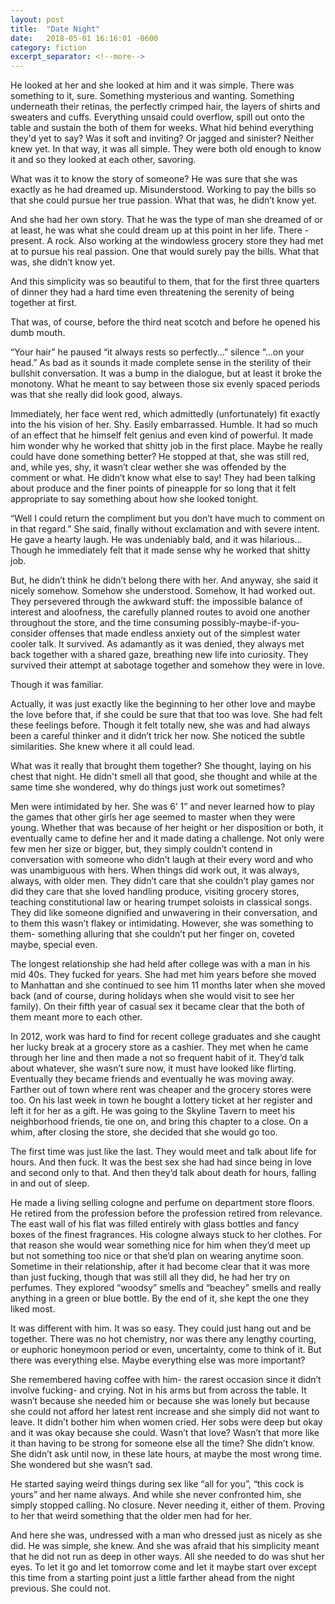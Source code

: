 ```yaml
---
layout: post
title:  "Date Night"
date:   2018-05-01 16:16:01 -0600
category: fiction
excerpt_separator: <!--more-->
---
```


He looked at her and she looked at him and it was simple. There was something to it, sure. Something mysterious and wanting. Something underneath their retinas, the perfectly crimped hair, the layers of shirts and sweaters and cuffs. Everything unsaid could overflow, spill out onto the table and sustain the both of them for weeks. What hid behind everything they'd yet to say? Was it soft and inviting? Or jagged and sinister? Neither knew yet. In that way, it was all simple. They were both old enough to know it and so they looked at each other, savoring. <!--more-->

What was it to know the story of someone? He was sure that she was exactly as he had dreamed up. Misunderstood. Working to pay the bills so that she could pursue her true passion. What that was, he didn’t know yet.

And she had her own story. That he was the type of man she dreamed of or at least, he was what she could dream up at this point in her life. There - present. A rock. Also working at the windowless grocery store they had met at to pursue his real passion. One that would surely pay the bills. What that was, she didn’t know yet.

And this simplicity was so beautiful to them, that for the first three quarters of dinner they had a hard time even threatening the serenity of being together at first.

That was, of course, before the third neat scotch and before he opened his dumb mouth.

“Your hair” he paused “it always rests so perfectly…” silence “…on your head.” As bad as it sounds it made complete sense in the sterility of their bullshit conversation. It was a bump in the dialogue, but at least it broke the monotony. What he meant to say between those six evenly spaced periods was that she really did look good, always.

Immediately, her face went red, which admittedly (unfortunately) fit exactly into the his vision of her. Shy. Easily embarrassed. Humble. It had so much of an effect that he himself felt genius and even kind of powerful. It made him wonder why he worked that shitty job in the first place. Maybe he really could have done something better? He stopped at that, she was still red, and, while yes, shy, it wasn’t clear wether she was offended by the comment or what. He didn’t know what else to say! They had been talking about produce and the finer points of pineapple for so long that it felt appropriate to say something about how she looked tonight.

“Well I could return the compliment but you don’t have much to comment on in that regard.” She said, finally without exclamation and with severe intent. He gave a hearty laugh. He was undeniably bald, and it was hilarious… Though he immediately felt that it made sense why he worked that shitty job.

But, he didn’t think he didn’t belong there with her. And anyway, she said it nicely somehow. Somehow she understood. Somehow, It had worked out. They persevered through the awkward stuff: the impossible balance of interest and aloofness, the carefully planned routes to avoid one another throughout the store, and the time consuming possibly-maybe-if-you-consider offenses that made endless anxiety out of the simplest water cooler talk. It survived. As adamantly as it was denied, they always met back together with a shared gaze, breathing new life into curiosity. They survived their attempt at sabotage together and somehow they were in love.

Though it was familiar.

Actually, it was just exactly like the beginning to her other love and maybe the love before that, if she could be sure that that too was love. She had felt these feelings before. Though it felt totally new, she was and had always been a careful thinker and it didn’t trick her now. She noticed the subtle similarities. She knew where it all could lead.

What was it really that brought them together? She thought, laying on his chest that night. He didn't smell all that good, she thought and while at the same time she wondered, why do things just work out sometimes?

Men were intimidated by her. She was 6’ 1” and never learned how to play the games that other girls her age seemed to master when they were young. Whether that was because of her height or her disposition or both, it eventually came to define her and it made dating a challenge. Not only were few men her size or bigger, but, they simply couldn’t contend in conversation with someone who didn’t laugh at their every word and who was unambiguous with hers. When things did work out, it was always, always, with older men. They didn’t care that she couldn’t play games nor did they care that she loved handling produce, visiting grocery stores, teaching constitutional law or hearing trumpet soloists in classical songs. They did like someone dignified and unwavering in their conversation, and to them this wasn’t flakey or intimidating.  However, she was something to them- something alluring that she couldn’t put her finger on, coveted maybe, special even.

The longest relationship she had held after college was with a man in his mid 40s. They fucked for years. She had met him years before she moved to Manhattan and she continued to see him 11 months later when she moved back (and of course, during holidays when she would visit to see her family). On their fifth year of casual sex it became clear that the both of them meant more to each other.

In 2012, work was hard to find for recent college graduates and she caught her lucky break at a grocery store as a cashier. They met when he came through her line and then made a not so frequent habit of it. They’d talk about whatever, she wasn’t sure now, it must have looked like flirting. Eventually they became friends and eventually he was moving away. Farther out of town where rent was cheaper and the grocery stores were too. On his last week in town he bought a lottery ticket at her register and left it for her as a gift. He was going to the Skyline Tavern to meet his neighborhood friends, tie one on, and bring this chapter to a close. On a whim, after closing the store, she decided that she would go too.

The first time was just like the last. They would meet and talk about life for hours. And then fuck. It was the best sex she had had since being in love and second only to that. And then they’d talk about death for hours, falling in and out of sleep.

He made a living selling cologne and perfume on department store floors. He retired from the profession before the profession retired from relevance. The east wall of his flat was filled entirely with glass bottles and fancy boxes of the finest fragrances. His cologne always stuck to her clothes. For that reason she would wear something nice for him when they’d meet up but not something too nice or that she’d plan on wearing anytime soon. Sometime in their relationship, after it had become clear that it was more than just fucking, though that was still all they did, he had her try on perfumes. They explored “woodsy” smells and “beachey" smells and really anything in a green or blue bottle. By the end of it, she kept the one they liked most.  

It was different with him. It was so easy. They could just hang out and be together. There was no hot chemistry, nor was there any lengthy courting, or euphoric honeymoon period or even, uncertainty, come to think of it. But there was everything else. Maybe everything else was more important?

She remembered having coffee with him- the rarest occasion since it didn’t involve fucking- and crying. Not in his arms but from across the table. It wasn’t because she needed him or because she was lonely but because she could not afford her latest rent increase and she simply did not want to leave. It didn’t bother him when women cried. Her sobs were deep but okay and it was okay because she could. Wasn’t that love? Wasn’t that more like it than having to be strong for someone else all the time? She didn’t know. She didn’t ask until now, in these late hours, at maybe the most wrong time. She wondered but she wasn’t sad.

He started saying weird things during sex like “all for you”, “this cock is yours” and her name always. And while she never confronted him, she simply stopped calling. No closure. Never needing it, either of them. Proving to her that weird something that the older men had for her.

And here she was, undressed with a man who dressed just as nicely as she did. He was simple, she knew. And she was afraid that his simplicity meant that he did not run as deep in other ways. All she needed to do was shut her eyes. To let it go and let tomorrow come and let it maybe start over except this time from a starting point just a little farther ahead from the night previous. She could not.
